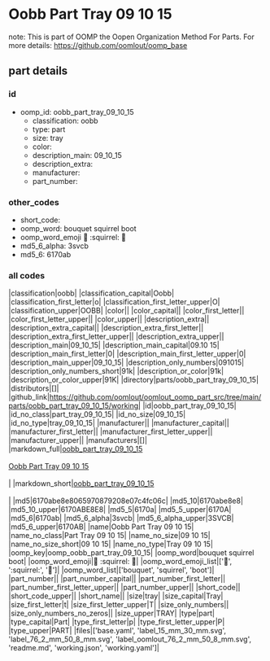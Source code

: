 # Oobb Part Tray 09 10 15  

note: This is part of OOMP the Oopen Organization Method For Parts. For more details: https://github.com/oomlout/oomp_base

##  part details





### id
* oomp_id: oobb_part_tray_09_10_15
  * classification: oobb
  * type: part
  * size: tray
  * color: 
  * description_main: 09_10_15
  * description_extra: 
  * manufacturer: 
  * part_number: 

### other_codes
* short_code: 
* oomp_word: bouquet squirrel boot
* oomp_word_emoji :bouquet: :squirrel: :boot:
* md5_6_alpha: 3svcb
* md5_6: 6170ab

### all codes 
|classification|oobb|
|classification_capital|Oobb|
|classification_first_letter|o|
|classification_first_letter_upper|O|
|classification_upper|OOBB|
|color||
|color_capital||
|color_first_letter||
|color_first_letter_upper||
|color_upper||
|description_extra||
|description_extra_capital||
|description_extra_first_letter||
|description_extra_first_letter_upper||
|description_extra_upper||
|description_main|09_10_15|
|description_main_capital|09.10 15|
|description_main_first_letter|0|
|description_main_first_letter_upper|0|
|description_main_upper|09_10_15|
|description_only_numbers|091015|
|description_only_numbers_short|91k|
|description_or_color|91k|
|description_or_color_upper|91K|
|directory|parts/oobb_part_tray_09_10_15|
|distributors|[]|
|github_link|https://github.com/oomlout/oomlout_oomp_part_src/tree/main/parts/oobb_part_tray_09_10_15/working|
|id|oobb_part_tray_09_10_15|
|id_no_class|part_tray_09_10_15|
|id_no_size|09_10_15|
|id_no_type|tray_09_10_15|
|manufacturer||
|manufacturer_capital||
|manufacturer_first_letter||
|manufacturer_first_letter_upper||
|manufacturer_upper||
|manufacturers|[]|
|markdown_full|[oobb_part_tray_09_10_15](https://github.com/oomlout/oomlout_oomp_part_src/tree/main/parts/oobb_part_tray_09_10_15/working)<br>[](https://github.com/oomlout/oomlout_oomp_part_src/tree/main/parts/oobb_part_tray_09_10_15/working)<br>[Oobb Part Tray 09 10 15](https://github.com/oomlout/oomlout_oomp_part_src/tree/main/parts/oobb_part_tray_09_10_15/working)<br><br>|
|markdown_short|[oobb_part_tray_09_10_15](https://github.com/oomlout/oomlout_oomp_part_src/tree/main/parts/oobb_part_tray_09_10_15/working)<br><br>|
|md5|6170abe8e8065970879208e07c4fc06c|
|md5_10|6170abe8e8|
|md5_10_upper|6170ABE8E8|
|md5_5|6170a|
|md5_5_upper|6170A|
|md5_6|6170ab|
|md5_6_alpha|3svcb|
|md5_6_alpha_upper|3SVCB|
|md5_6_upper|6170AB|
|name|Oobb Part Tray 09 10 15|
|name_no_class|Part Tray 09 10 15|
|name_no_size|09 10 15|
|name_no_size_short|09 10 15|
|name_no_type|Tray 09 10 15|
|oomp_key|oomp_oobb_part_tray_09_10_15|
|oomp_word|bouquet squirrel boot|
|oomp_word_emoji|:bouquet: :squirrel: :boot:|
|oomp_word_emoji_list|[':bouquet:', ':squirrel:', ':boot:']|
|oomp_word_list|['bouquet', 'squirrel', 'boot']|
|part_number||
|part_number_capital||
|part_number_first_letter||
|part_number_first_letter_upper||
|part_number_upper||
|short_code||
|short_code_upper||
|short_name||
|size|tray|
|size_capital|Tray|
|size_first_letter|t|
|size_first_letter_upper|T|
|size_only_numbers||
|size_only_numbers_no_zeros||
|size_upper|TRAY|
|type|part|
|type_capital|Part|
|type_first_letter|p|
|type_first_letter_upper|P|
|type_upper|PART|
|files|['base.yaml', 'label_15_mm_30_mm.svg', 'label_76_2_mm_50_8_mm.svg', 'label_oomlout_76_2_mm_50_8_mm.svg', 'readme.md', 'working.json', 'working.yaml']|
